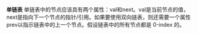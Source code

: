 **单链表**
单链表中的节点应该具有两个属性：val和next。val是当前节点的值，next是指向下一个节点的指针/引用。如果要使用双向链表，则还需要一个属性prev以指示链表中的上一个节点。假设链表中的所有节点都是 0-index 的。

